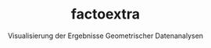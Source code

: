 ---
layout: post
title: factoextra
subtitle: Visualisierung der Ergebnisse Geometrischer Datenanalysen 
bigimg: 
- "/img/fviz_mfa-1.png" : "Wolke der Individuen -- Multiple Faktorenanalyse"
- "/img/fviz_mfa-2.png" : "Konzentrationsellipsen -- Multiple Faktorenanalyse"
- "/img/fviz_mfa-3.png" : "Wolke der Subindividuen -- Multiple Faktorenanalyse"
- "/img/fviz_mfa-1.png" : "Konfidenzellipsen -- Multiple Faktorenanalyse"
---
